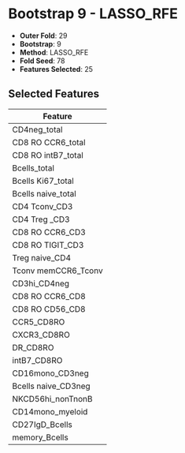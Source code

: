 # Bootstrap 9 - LASSO_RFE

- **Outer Fold**: 29
- **Bootstrap**: 9
- **Method**: LASSO_RFE
- **Fold Seed**: 78
- **Features Selected**: 25

## Selected Features

| Feature |
|---------|
| CD4neg_total |
| CD8 RO CCR6_total |
| CD8 RO intB7_total |
| Bcells_total |
| Bcells Ki67_total |
| Bcells naive_total |
| CD4 Tconv_CD3 |
| CD4 Treg _CD3 |
| CD8 RO CCR6_CD3 |
| CD8 RO TIGIT_CD3 |
| Treg naive_CD4 |
| Tconv memCCR6_Tconv |
| CD3hi_CD4neg |
| CD8 RO CCR6_CD8 |
| CD8 RO CD56_CD8 |
| CCR5_CD8RO |
| CXCR3_CD8RO |
| DR_CD8RO |
| intB7_CD8RO |
| CD16mono_CD3neg |
| Bcells naive_CD3neg |
| NKCD56hi_nonTnonB |
| CD14mono_myeloid |
| CD27IgD_Bcells |
| memory_Bcells |
